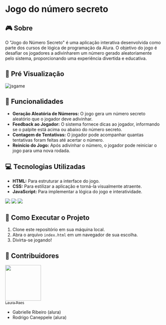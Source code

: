 # Jogo do número secreto

## 🎮 Sobre
O "Jogo do Número Secreto" é uma aplicação interativa desenvolvida como parte dos cursos de lógica de programação da Alura. O objetivo do jogo é desafiar os jogadores a adivinharem um número gerado aleatoriamente pelo sistema, proporcionando uma experiência divertida e educativa.

## 🤖 Pré Visualização
![jsgame](https://github.com/user-attachments/assets/f82f7b21-cb1a-47d2-9024-b9ef5d9d3b3a)

## 🚀 Funcionalidades
- **Geração Aleatória de Números:** O jogo gera um número secreto aleatório que o jogador deve adivinhar.
- **Feedback ao Jogador:** O sistema fornece dicas ao jogador, informando se o palpite está acima ou abaixo do número secreto.
- **Contagem de Tentativas:** O jogador pode acompanhar quantas tentativas foram feitas até acertar o número.
- **Reinício do Jogo:** Após adivinhar o número, o jogador pode reiniciar o jogo para uma nova rodada.


## 💻 Tecnologias Utilizadas
- **HTML:** Para estruturar a interface do jogo.
- **CSS:** Para estilizar a aplicação e torná-la visualmente atraente.
- **JavaScript:** Para implementar a lógica do jogo e interatividade.
<div>
  <img src="https://img.shields.io/badge/HTML-239120?style=for-the-badge&logo=html5&logoColor=white">
  <img src="https://img.shields.io/badge/CSS-239120?&style=for-the-badge&logo=css3&logoColor=white">
  <img src="https://img.shields.io/badge/JavaScript-F7DF1E?style=for-the-badge&logo=javascript&logoColor=black">
</div>

## 📄 Como Executar o Projeto
1. Clone este repositório em sua máquina local.
2. Abra o arquivo `index.html` em um navegador de sua escolha.
3. Divirta-se jogando!


## 👥 Contribuidores
 [<img loading="lazy" src="https://github.com/user-attachments/assets/0e1618d7-ba37-4bf0-b533-bde30426f4fe"
width=115><br><sub>Laura Paes</sub>](https://github.com/OlivPax)
- Gabrielle Ribeiro (alura)
- Rodrigo Caneppele (alura)
